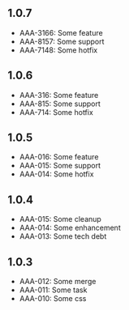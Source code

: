 ## 1.0.7
  * AAA-3166: Some feature
  * AAA-8157: Some support
  * AAA-7148: Some hotfix

## 1.0.6
  * AAA-316: Some feature
  * AAA-815: Some support
  * AAA-714: Some hotfix

## 1.0.5
  * AAA-016: Some feature
  * AAA-015: Some support
  * AAA-014: Some hotfix

## 1.0.4
  * AAA-015: Some cleanup
  * AAA-014: Some enhancement
  * AAA-013: Some tech debt

## 1.0.3
  * AAA-012: Some merge
  * AAA-011: Some task
  * AAA-010: Some css
